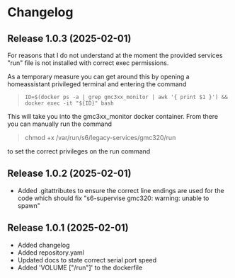 # Changelog

## Release 1.0.3 (2025-02-01)

For reasons that I do not understand at the moment the provided services "run" file is not installed with correct exec permissions.

As a temporary measure you can get around this by opening a homeassistant privileged terminal and entering the command

>``ID=$(docker ps -a | grep gmc3xx_monitor | awk '{ print $1 }') && docker exec -it "${ID}" bash``

This will take you into the gmc3xx_monitor docker container. From there you can manually run the command
 
>
>chmod +x /var/run/s6/legacy-services/gmc320/run
>
>
to set the correct privileges on the run command

## Release 1.0.2 (2025-02-01)
- Added .gitattributes to ensure the correct line endings are used for the code which should fix "s6-supervise gmc320: warning: unable to spawn"

## Release 1.0.1 (2025-02-01)
- Added changelog
- Added repository.yaml
- Updated docs to state correct serial port speed
- Added 'VOLUME ["/run"]' to the dockerfile

